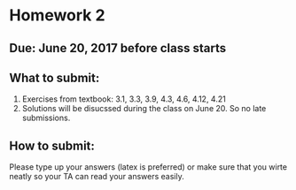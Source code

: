 # Homework 2

## Due: June 20, 2017 before class starts

## What to submit:
1. Exercises from textbook: 3.1, 3.3, 3.9, 4.3, 4.6, 4.12, 4.21
2. Solutions will be disucssed during the class on June 20. So no late submissions.

## How to submit:
Please type up your answers (latex is preferred) or make sure that you wirte neatly so your TA can read your answers easily.
